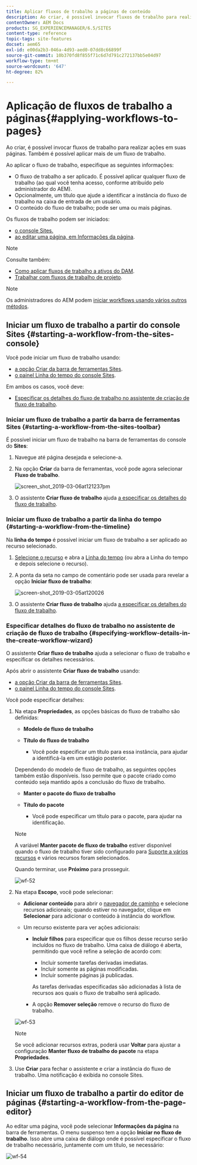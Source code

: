 ```yaml
---
title: Aplicar fluxos de trabalho a páginas de conteúdo
description: Ao criar, é possível invocar fluxos de trabalho para realizar ações em suas páginas. Também é possível aplicar mais de um fluxo de trabalho.
contentOwner: AEM Docs
products: SG_EXPERIENCEMANAGER/6.5/SITES
content-type: reference
topic-tags: site-features
docset: aem65
exl-id: e00da2b3-046a-4d93-aed0-07dd8c66899f
source-git-commit: 10b370fd8f855f71c6d7d791c272137bb5e04d97
workflow-type: tm+mt
source-wordcount: '647'
ht-degree: 82%

---
```


# Aplicação de fluxos de trabalho a páginas{#applying-workflows-to-pages}

Ao criar, é possível invocar fluxos de trabalho para realizar ações em suas páginas. Também é possível aplicar mais de um fluxo de trabalho.

Ao aplicar o fluxo de trabalho, especifique as seguintes informações:

* O fluxo de trabalho a ser aplicado.
É possível aplicar qualquer fluxo de trabalho (ao qual você tenha acesso, conforme atribuído pelo administrador do AEM).
* Opcionalmente, um título que ajude a identificar a instância do fluxo de trabalho na caixa de entrada de um usuário.
* O conteúdo do fluxo de trabalho; pode ser uma ou mais páginas.

Os fluxos de trabalho podem ser iniciados:

* [o console Sites.](#starting-a-workflow-from-the-sites-console)
* [ao editar uma página, em Informações da página](#starting-a-workflow-from-the-page-editor).

>[!NOTE]
>
>Consulte também:
>
>* [Como aplicar fluxos de trabalho a ativos do DAM](/help/assets/assets-workflow.md).
>* [Trabalhar com fluxos de trabalho de projeto](/help/sites-authoring/projects-with-workflows.md).
>

>[!NOTE]
>
>Os administradores do AEM podem [iniciar workflows usando vários outros métodos](/help/sites-administering/workflows-starting.md).

## Iniciar um fluxo de trabalho a partir do console Sites {#starting-a-workflow-from-the-sites-console}

Você pode iniciar um fluxo de trabalho usando:

* [a opção Criar da barra de ferramentas Sites](#starting-a-workflow-from-the-sites-toolbar).
* [o painel Linha do tempo do console Sites](#starting-a-workflow-from-the-timeline).

Em ambos os casos, você deve:

* [Especificar os detalhes do fluxo de trabalho no assistente de criação de fluxo de trabalho](#specifying-workflow-details-in-the-create-workflow-wizard).

### Iniciar um fluxo de trabalho a partir da barra de ferramentas Sites {#starting-a-workflow-from-the-sites-toolbar}

É possível iniciar um fluxo de trabalho na barra de ferramentas do console do **Sites**:

1. Navegue até página desejada e selecione-a.

1. Na opção **Criar** da barra de ferramentas, você pode agora selecionar **Fluxo de trabalho**.

   ![screen_shot_2019-03-06at121237pm](assets/screen_shot_2019-03-06at121237pm.png)

1. O assistente **Criar fluxo de trabalho** ajuda [a especificar os detalhes do fluxo de trabalho](#specifying-workflow-details-in-the-create-workflow-wizard).

### Iniciar um fluxo de trabalho a partir da linha do tempo {#starting-a-workflow-from-the-timeline}

Na **linha do tempo** é possível iniciar um fluxo de trabalho a ser aplicado ao recurso selecionado.

1. [Selecione o recurso](/help/sites-authoring/basic-handling.md#viewingandselectingyourresources) e abra a [Linha do tempo](/help/sites-authoring/basic-handling.md#timeline) (ou abra a Linha do tempo e depois selecione o recurso).
1. A ponta da seta no campo de comentário pode ser usada para revelar a opção **Iniciar fluxo de trabalho**:

   ![screen-shot_2019-03-05at120026](assets/screen-shot_2019-03-05at120026.png)

1. O assistente **Criar fluxo de trabalho** ajuda [a especificar os detalhes do fluxo de trabalho](#specifying-workflow-details-in-the-create-workflow-wizard).

### Especificar detalhes do fluxo de trabalho no assistente de criação de fluxo de trabalho {#specifying-workflow-details-in-the-create-workflow-wizard}

O assistente **Criar fluxo de trabalho** ajuda a selecionar o fluxo de trabalho e especificar os detalhes necessários.

Após abrir o assistente **Criar fluxo de trabalho** usando:

* [a opção Criar da barra de ferramentas Sites](#starting-a-workflow-from-the-sites-toolbar).
* [o painel Linha do tempo do console Sites](#starting-a-workflow-from-the-timeline).

Você pode especificar detalhes:

1. Na etapa **Propriedades**, as opções básicas do fluxo de trabalho são definidas:

   * **Modelo de fluxo de trabalho**
   * **Título do fluxo de trabalho**

      * Você pode especificar um título para essa instância, para ajudar a identificá-la em um estágio posterior.

   Dependendo do modelo de fluxo de trabalho, as seguintes opções também estão disponíveis. Isso permite que o pacote criado como conteúdo seja mantido após a conclusão do fluxo de trabalho.

   * **Manter o pacote do fluxo de trabalho**
   * **Título do pacote**

      * Você pode especificar um título para o pacote, para ajudar na identificação.

   >[!NOTE]
   >
   >A variável **Manter pacote de fluxo de trabalho** estiver disponível quando o fluxo de trabalho tiver sido configurado para [Suporte a vários recursos](/help/sites-developing/workflows-models.md#configuring-a-workflow-for-multi-resource-support) e vários recursos foram selecionados.

   Quando terminar, use **Próximo** para prosseguir.

   ![wf-52](assets/wf-52.png)

1. Na etapa **Escopo**, você pode selecionar:

   * **Adicionar conteúdo** para abrir o [navegador de caminho](/help/sites-authoring/author-environment-tools.md#path-browser) e selecione recursos adicionais; quando estiver no navegador, clique em **Selecionar** para adicionar o conteúdo à instância do workflow.

   * Um recurso existente para ver ações adicionais:

      * **Incluir filhos** para especificar que os filhos desse recurso serão incluídos no fluxo de trabalho.
Uma caixa de diálogo é aberta, permitindo que você refine a seleção de acordo com:

         * Incluir somente tarefas derivadas imediatas.
         * Incluir somente as páginas modificadas.
         * Incluir somente páginas já publicadas.

        As tarefas derivadas especificadas são adicionadas à lista de recursos aos quais o fluxo de trabalho será aplicado.

      * A opção **Remover seleção** remove o recurso do fluxo de trabalho.

   ![wf-53](assets/wf-53.png)

   >[!NOTE]
   >
   >Se você adicionar recursos extras, poderá usar **Voltar** para ajustar a configuração **Manter fluxo de trabalho do pacote** na etapa **Propriedades**.

1. Use **Criar** para fechar o assistente e criar a instância do fluxo de trabalho. Uma notificação é exibida no console Sites.

## Iniciar um fluxo de trabalho a partir do editor de páginas {#starting-a-workflow-from-the-page-editor}

Ao editar uma página, você pode selecionar **Informações da página** na barra de ferramentas. O menu suspenso tem a opção **Iniciar no fluxo de trabalho**. Isso abre uma caixa de diálogo onde é possível especificar o fluxo de trabalho necessário, juntamente com um título, se necessário:

![wf-54](assets/wf-54.png)

